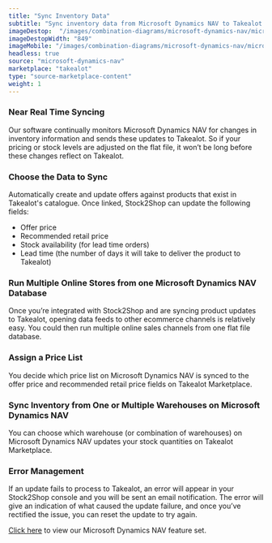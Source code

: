 ```yaml
---
title: "Sync Inventory Data"
subtitle: "Sync inventory data from Microsoft Dynamics NAV to Takealot Marketplace."
imageDestop:  "/images/combination-diagrams/microsoft-dynamics-nav/microsoft-dynamics-nav-takealot-inventory.svg"
imageDestopWidth: "849"
imageMobile: "/images/combination-diagrams/microsoft-dynamics-nav/microsoft-dynamics-nav-takealot-inventory.svg"
headless: true
source: "microsoft-dynamics-nav"
marketplace: "takealot"
type: "source-marketplace-content"
weight: 1
---
```


### Near Real Time Syncing
Our software continually monitors Microsoft Dynamics NAV for changes in inventory information and sends these updates to Takealot. So if your pricing or stock levels are adjusted on the flat file, it won’t be long before these changes reflect on Takealot.

### Choose the Data to Sync
Automatically create and update offers against products that exist in Takealot's catalogue. Once linked, Stock2Shop can update the following fields:
- Offer price
- Recommended retail price
- Stock availability (for lead time orders)
- Lead time (the number of days it will take to deliver the product to Takealot)

### Run Multiple Online Stores from one Microsoft Dynamics NAV Database
Once you’re integrated with Stock2Shop and are syncing product updates to Takealot, opening data feeds to other ecommerce channels is relatively easy. You could then run multiple online sales channels from one flat file database.

### Assign a Price List
You decide which price list on Microsoft Dynamics NAV is synced to the offer price and recommended retail price fields on Takealot Marketplace.

### Sync Inventory from One or Multiple Warehouses on Microsoft Dynamics NAV
You can choose which warehouse (or combination of warehouses) on Microsoft Dynamics NAV updates your stock quantities on Takealot Marketplace.

### Error Management
If an update fails to process to Takealot, an error will appear in your Stock2Shop console and you will be sent an email notification. The error will give an indication of what caused the update failure, and once you’ve rectified the issue, you can reset the update to try again.

[Click here](/help/features/microsoft-dynamics-nav/ "Microsoft Dynamics NAV Features") to view our Microsoft Dynamics NAV feature set.